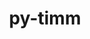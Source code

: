 ---
title: "py-timm"
layout: cache
categories: [package, develop]
meta: {"compilers": ["none"], "num_specs": 167, "num_specs_by_stack": {"ml-darwin-aarch64-mps": 33, "ml-linux-aarch64-cpu": 32, "ml-linux-aarch64-cuda": 34, "ml-linux-x86_64-cpu": 33, "ml-linux-x86_64-cuda": 35, "root": 167}, "oss": ["sequoia", "ubuntu24.04"], "platforms": ["darwin", "linux"], "stacks": ["ml-darwin-aarch64-mps", "ml-linux-aarch64-cpu", "ml-linux-aarch64-cuda", "ml-linux-x86_64-cpu", "ml-linux-x86_64-cuda", "root"], "targets": ["aarch64", "x86_64_v3"], "versions": ["1.0.15"]}
spec_details: [{"compiler": "none", "hash": "26e5svaxvrbgpt5q4zrqmct73vv25bzb", "os": "ubuntu24.04", "platform": "linux", "size": "-", "stacks": ["ml-linux-aarch64-cpu", "root"], "target": "aarch64", "variants": ["build_system=python_pip"], "versions": ["1.0.15"]}, {"compiler": "none", "hash": "26taq3uilzd6mvv4xcedgap6om5ia6oj", "os": "ubuntu24.04", "platform": "linux", "size": "-", "stacks": ["ml-linux-aarch64-cuda", "root"], "target": "aarch64", "variants": ["build_system=python_pip"], "versions": ["1.0.15"]}, {"compiler": "none", "hash": "27epkfa7rjhvq454i4z245qcpmecml3g", "os": "ubuntu24.04", "platform": "linux", "size": "-", "stacks": ["ml-linux-aarch64-cpu", "root"], "target": "aarch64", "variants": ["build_system=python_pip"], "versions": ["1.0.15"]}, {"compiler": "none", "hash": "2cvdfev6chxnadh77onzsgqnyfkvrsno", "os": "ubuntu24.04", "platform": "linux", "size": "-", "stacks": ["ml-linux-aarch64-cpu", "root"], "target": "aarch64", "variants": ["build_system=python_pip"], "versions": ["1.0.15"]}, {"compiler": "none", "hash": "2mwlzlxytt6maj4ouxgf4og7uvayxfqy", "os": "sequoia", "platform": "darwin", "size": "-", "stacks": ["ml-darwin-aarch64-mps", "root"], "target": "aarch64", "variants": ["build_system=python_pip"], "versions": ["1.0.15"]}, {"compiler": "none", "hash": "32mjak4kzyy2h4tjj524edjfxzzdmylw", "os": "sequoia", "platform": "darwin", "size": "-", "stacks": ["ml-darwin-aarch64-mps", "root"], "target": "aarch64", "variants": ["build_system=python_pip"], "versions": ["1.0.15"]}, {"compiler": "none", "hash": "33j6ejhmgqj3cnz5yherbun54pka2ldc", "os": "ubuntu24.04", "platform": "linux", "size": "-", "stacks": ["ml-linux-x86_64-cpu", "root"], "target": "x86_64_v3", "variants": ["build_system=python_pip"], "versions": ["1.0.15"]}, {"compiler": "none", "hash": "3fmpougnkhew3p6ohbsitx7urx3jvbxc", "os": "ubuntu24.04", "platform": "linux", "size": "-", "stacks": ["ml-linux-aarch64-cpu", "root"], "target": "aarch64", "variants": ["build_system=python_pip"], "versions": ["1.0.15"]}, {"compiler": "none", "hash": "3fwtk4e5desj6te757coakopidut6t6g", "os": "ubuntu24.04", "platform": "linux", "size": "-", "stacks": ["ml-linux-x86_64-cpu", "root"], "target": "x86_64_v3", "variants": ["build_system=python_pip"], "versions": ["1.0.15"]}, {"compiler": "none", "hash": "3pvv33dxcybaajdq2qdfj23lhjwctkpd", "os": "ubuntu24.04", "platform": "linux", "size": "-", "stacks": ["ml-linux-x86_64-cuda", "root"], "target": "x86_64_v3", "variants": ["build_system=python_pip"], "versions": ["1.0.15"]}, {"compiler": "none", "hash": "3yt3qw7tjifp4gmu2unlltxxhr277vq2", "os": "sequoia", "platform": "darwin", "size": "-", "stacks": ["ml-darwin-aarch64-mps", "root"], "target": "aarch64", "variants": ["build_system=python_pip"], "versions": ["1.0.15"]}, {"compiler": "none", "hash": "4as5nyltk7lgztiulvbcmjjululmhm42", "os": "ubuntu24.04", "platform": "linux", "size": "-", "stacks": ["ml-linux-x86_64-cpu", "root"], "target": "x86_64_v3", "variants": ["build_system=python_pip"], "versions": ["1.0.15"]}, {"compiler": "none", "hash": "4i7hoztrtch56vu4kswckzfqccr5kvup", "os": "ubuntu24.04", "platform": "linux", "size": "-", "stacks": ["ml-linux-aarch64-cuda", "root"], "target": "aarch64", "variants": ["build_system=python_pip"], "versions": ["1.0.15"]}, {"compiler": "none", "hash": "4ji2jj2or3lnrz6nrka43im6xaw32sh7", "os": "sequoia", "platform": "darwin", "size": "-", "stacks": ["ml-darwin-aarch64-mps", "root"], "target": "aarch64", "variants": ["build_system=python_pip"], "versions": ["1.0.15"]}, {"compiler": "none", "hash": "4n3efmrlrgfsftvoq2g2zsmw3ernqnxn", "os": "ubuntu24.04", "platform": "linux", "size": "-", "stacks": ["ml-linux-x86_64-cpu", "root"], "target": "x86_64_v3", "variants": ["build_system=python_pip"], "versions": ["1.0.15"]}, {"compiler": "none", "hash": "4pzwp2hemnciqywsugevalmu6wpsalqg", "os": "ubuntu24.04", "platform": "linux", "size": "-", "stacks": ["ml-linux-aarch64-cuda", "root"], "target": "aarch64", "variants": ["build_system=python_pip"], "versions": ["1.0.15"]}, {"compiler": "none", "hash": "52xbuzac2bixdlxorhjcimyw4yyjzzrl", "os": "ubuntu24.04", "platform": "linux", "size": "-", "stacks": ["ml-linux-aarch64-cuda", "root"], "target": "aarch64", "variants": ["build_system=python_pip"], "versions": ["1.0.15"]}, {"compiler": "none", "hash": "537li5yxn6gp6ycrmdjwn3y22ivfc6qw", "os": "ubuntu24.04", "platform": "linux", "size": "-", "stacks": ["ml-linux-x86_64-cuda", "root"], "target": "x86_64_v3", "variants": ["build_system=python_pip"], "versions": ["1.0.15"]}, {"compiler": "none", "hash": "57kf544c2vn3crb4gvx4cde6tsygrgn2", "os": "ubuntu24.04", "platform": "linux", "size": "-", "stacks": ["ml-linux-x86_64-cpu", "root"], "target": "x86_64_v3", "variants": ["build_system=python_pip"], "versions": ["1.0.15"]}, {"compiler": "none", "hash": "5kcef5xgrrljd7taqpnah6mv5b3vn4li", "os": "ubuntu24.04", "platform": "linux", "size": "-", "stacks": ["ml-linux-aarch64-cuda", "root"], "target": "aarch64", "variants": ["build_system=python_pip"], "versions": ["1.0.15"]}, {"compiler": "none", "hash": "5nlcu6xlrm7ftccyoolvexipjlx2pryr", "os": "ubuntu24.04", "platform": "linux", "size": "-", "stacks": ["ml-linux-x86_64-cpu", "root"], "target": "x86_64_v3", "variants": ["build_system=python_pip"], "versions": ["1.0.15"]}, {"compiler": "none", "hash": "6f46apldw4uxsfw4hddqj67st4onhpve", "os": "ubuntu24.04", "platform": "linux", "size": "-", "stacks": ["ml-linux-x86_64-cuda", "root"], "target": "x86_64_v3", "variants": ["build_system=python_pip"], "versions": ["1.0.15"]}, {"compiler": "none", "hash": "6i7aii2shznajl33rx3hll7wvpi6c5wq", "os": "ubuntu24.04", "platform": "linux", "size": "-", "stacks": ["ml-linux-x86_64-cuda", "root"], "target": "x86_64_v3", "variants": ["build_system=python_pip"], "versions": ["1.0.15"]}, {"compiler": "none", "hash": "6mrmynrmo2wb55mrddj33c3pcajfjed7", "os": "ubuntu24.04", "platform": "linux", "size": "-", "stacks": ["ml-linux-x86_64-cpu", "root"], "target": "x86_64_v3", "variants": ["build_system=python_pip"], "versions": ["1.0.15"]}, {"compiler": "none", "hash": "74cxdokylm7tmj2toqq3wedm5xrzojsk", "os": "ubuntu24.04", "platform": "linux", "size": "-", "stacks": ["ml-linux-aarch64-cpu", "root"], "target": "aarch64", "variants": ["build_system=python_pip"], "versions": ["1.0.15"]}, {"compiler": "none", "hash": "74l3mjtp65257jknsfvne345lm4spvsm", "os": "ubuntu24.04", "platform": "linux", "size": "-", "stacks": ["ml-linux-aarch64-cuda", "root"], "target": "aarch64", "variants": ["build_system=python_pip"], "versions": ["1.0.15"]}, {"compiler": "none", "hash": "74lxxuxe5umc2u25nkttl3cd6ym2sb2o", "os": "ubuntu24.04", "platform": "linux", "size": "-", "stacks": ["ml-linux-x86_64-cpu", "root"], "target": "x86_64_v3", "variants": ["build_system=python_pip"], "versions": ["1.0.15"]}, {"compiler": "none", "hash": "7al4m2dnynq7i4abduf23qliarptwef3", "os": "ubuntu24.04", "platform": "linux", "size": "-", "stacks": ["ml-linux-aarch64-cpu", "root"], "target": "aarch64", "variants": ["build_system=python_pip"], "versions": ["1.0.15"]}, {"compiler": "none", "hash": "7eix6ob3n4v6ezswjw4pmj5go4j7hwip", "os": "ubuntu24.04", "platform": "linux", "size": "-", "stacks": ["ml-linux-x86_64-cuda", "root"], "target": "x86_64_v3", "variants": ["build_system=python_pip"], "versions": ["1.0.15"]}, {"compiler": "none", "hash": "7fztobap2kj2ezhceziqw7sesdmuz5gb", "os": "sequoia", "platform": "darwin", "size": "-", "stacks": ["ml-darwin-aarch64-mps", "root"], "target": "aarch64", "variants": ["build_system=python_pip"], "versions": ["1.0.15"]}, {"compiler": "none", "hash": "7n7z52looer65hcialn6jitzy4wb4rod", "os": "ubuntu24.04", "platform": "linux", "size": "-", "stacks": ["ml-linux-aarch64-cpu", "root"], "target": "aarch64", "variants": ["build_system=python_pip"], "versions": ["1.0.15"]}, {"compiler": "none", "hash": "almy6prt4fr7usz7pwt73xa6tr2uqtd5", "os": "ubuntu24.04", "platform": "linux", "size": "-", "stacks": ["ml-linux-aarch64-cpu", "root"], "target": "aarch64", "variants": ["build_system=python_pip"], "versions": ["1.0.15"]}, {"compiler": "none", "hash": "asvk76t5wh3v7676emuyzo6sbadflvat", "os": "ubuntu24.04", "platform": "linux", "size": "-", "stacks": ["ml-linux-x86_64-cuda", "root"], "target": "x86_64_v3", "variants": ["build_system=python_pip"], "versions": ["1.0.15"]}, {"compiler": "none", "hash": "aswshbjnimcogtk5vm4htajhosykmeuw", "os": "sequoia", "platform": "darwin", "size": "-", "stacks": ["ml-darwin-aarch64-mps", "root"], "target": "aarch64", "variants": ["build_system=python_pip"], "versions": ["1.0.15"]}, {"compiler": "none", "hash": "at25rt4te3gsigumo5qn676k4t4nvqqv", "os": "ubuntu24.04", "platform": "linux", "size": "-", "stacks": ["ml-linux-aarch64-cuda", "root"], "target": "aarch64", "variants": ["build_system=python_pip"], "versions": ["1.0.15"]}, {"compiler": "none", "hash": "b3vsrtaxvmk34ylaia6xhfktfjulv6p7", "os": "ubuntu24.04", "platform": "linux", "size": "-", "stacks": ["ml-linux-x86_64-cpu", "root"], "target": "x86_64_v3", "variants": ["build_system=python_pip"], "versions": ["1.0.15"]}, {"compiler": "none", "hash": "b67co7hztz52f5rynk5uviww6isz2cqh", "os": "ubuntu24.04", "platform": "linux", "size": "-", "stacks": ["ml-linux-aarch64-cpu", "root"], "target": "aarch64", "variants": ["build_system=python_pip"], "versions": ["1.0.15"]}, {"compiler": "none", "hash": "b7tv2vand4klmjlrx747zseftufv5qdv", "os": "ubuntu24.04", "platform": "linux", "size": "-", "stacks": ["ml-linux-x86_64-cpu", "root"], "target": "x86_64_v3", "variants": ["build_system=python_pip"], "versions": ["1.0.15"]}, {"compiler": "none", "hash": "bdboyrsw2dkipamewqzohoepzem3cd3w", "os": "ubuntu24.04", "platform": "linux", "size": "-", "stacks": ["ml-linux-x86_64-cuda", "root"], "target": "x86_64_v3", "variants": ["build_system=python_pip"], "versions": ["1.0.15"]}, {"compiler": "none", "hash": "bfpdetifh3vos45vbjidsqypwo42h4bx", "os": "ubuntu24.04", "platform": "linux", "size": "-", "stacks": ["ml-linux-x86_64-cpu", "root"], "target": "x86_64_v3", "variants": ["build_system=python_pip"], "versions": ["1.0.15"]}, {"compiler": "none", "hash": "bkn34m6m32yoqpqs776ukq3beo67ugz2", "os": "ubuntu24.04", "platform": "linux", "size": "-", "stacks": ["ml-linux-aarch64-cuda", "root"], "target": "aarch64", "variants": ["build_system=python_pip"], "versions": ["1.0.15"]}, {"compiler": "none", "hash": "bqy6szzlevaagkmkcvtsirxzpokxxmzf", "os": "ubuntu24.04", "platform": "linux", "size": "-", "stacks": ["ml-linux-aarch64-cuda", "root"], "target": "aarch64", "variants": ["build_system=python_pip"], "versions": ["1.0.15"]}, {"compiler": "none", "hash": "bzh3z3hzlvbrgojbgvvymj6clxhp3suv", "os": "ubuntu24.04", "platform": "linux", "size": "-", "stacks": ["ml-linux-x86_64-cuda", "root"], "target": "x86_64_v3", "variants": ["build_system=python_pip"], "versions": ["1.0.15"]}, {"compiler": "none", "hash": "c6j4iozcvofiq7u4ejdni2tfclgxhxwg", "os": "ubuntu24.04", "platform": "linux", "size": "-", "stacks": ["ml-linux-aarch64-cpu", "root"], "target": "aarch64", "variants": ["build_system=python_pip"], "versions": ["1.0.15"]}, {"compiler": "none", "hash": "cqejfn3c6vcg4mwccvn4d6tihd43wcyh", "os": "ubuntu24.04", "platform": "linux", "size": "-", "stacks": ["ml-linux-aarch64-cpu", "root"], "target": "aarch64", "variants": ["build_system=python_pip"], "versions": ["1.0.15"]}, {"compiler": "none", "hash": "djltsfotqtnmf2zv6debjbala3jwh4ks", "os": "ubuntu24.04", "platform": "linux", "size": "-", "stacks": ["ml-linux-aarch64-cpu", "root"], "target": "aarch64", "variants": ["build_system=python_pip"], "versions": ["1.0.15"]}, {"compiler": "none", "hash": "e4vcdngwuagmsvcsnrifun4qvedivit5", "os": "sequoia", "platform": "darwin", "size": "-", "stacks": ["ml-darwin-aarch64-mps", "root"], "target": "aarch64", "variants": ["build_system=python_pip"], "versions": ["1.0.15"]}, {"compiler": "none", "hash": "e6nr5lgbtm7wrlijiu4kksel33sa4qo2", "os": "ubuntu24.04", "platform": "linux", "size": "-", "stacks": ["ml-linux-aarch64-cuda", "root"], "target": "aarch64", "variants": ["build_system=python_pip"], "versions": ["1.0.15"]}, {"compiler": "none", "hash": "ekci346jvxjmgzyyx47zkqyk4gh23tzq", "os": "ubuntu24.04", "platform": "linux", "size": "-", "stacks": ["ml-linux-x86_64-cuda", "root"], "target": "x86_64_v3", "variants": ["build_system=python_pip"], "versions": ["1.0.15"]}, {"compiler": "none", "hash": "en777pl2yjpwmmdfrfhdfwdmeyczdhg5", "os": "ubuntu24.04", "platform": "linux", "size": "-", "stacks": ["ml-linux-aarch64-cpu", "root"], "target": "aarch64", "variants": ["build_system=python_pip"], "versions": ["1.0.15"]}, {"compiler": "none", "hash": "exels2rpkwyp26r5z5wpyaitxcdqqftg", "os": "ubuntu24.04", "platform": "linux", "size": "-", "stacks": ["ml-linux-x86_64-cuda", "root"], "target": "x86_64_v3", "variants": ["build_system=python_pip"], "versions": ["1.0.15"]}, {"compiler": "none", "hash": "f3ik7vanugehdxnp4no6fov7uwf2qows", "os": "ubuntu24.04", "platform": "linux", "size": "-", "stacks": ["ml-linux-x86_64-cpu", "root"], "target": "x86_64_v3", "variants": ["build_system=python_pip"], "versions": ["1.0.15"]}, {"compiler": "none", "hash": "f7mw342nzsqtb7gmj5t6jowqcsffzo5h", "os": "ubuntu24.04", "platform": "linux", "size": "-", "stacks": ["ml-linux-aarch64-cuda", "root"], "target": "aarch64", "variants": ["build_system=python_pip"], "versions": ["1.0.15"]}, {"compiler": "none", "hash": "ffc6anu566y6buafolut6zgiymokc3ed", "os": "ubuntu24.04", "platform": "linux", "size": "-", "stacks": ["ml-linux-aarch64-cuda", "root"], "target": "aarch64", "variants": ["build_system=python_pip"], "versions": ["1.0.15"]}, {"compiler": "none", "hash": "fihqritagjr2qiqsrirc7hnyodkurq7r", "os": "ubuntu24.04", "platform": "linux", "size": "-", "stacks": ["ml-linux-aarch64-cuda", "root"], "target": "aarch64", "variants": ["build_system=python_pip"], "versions": ["1.0.15"]}, {"compiler": "none", "hash": "fyi3qorlnscmhrc3jominqsqs5ixpn5u", "os": "ubuntu24.04", "platform": "linux", "size": "-", "stacks": ["ml-linux-aarch64-cuda", "root"], "target": "aarch64", "variants": ["build_system=python_pip"], "versions": ["1.0.15"]}, {"compiler": "none", "hash": "fztlbtzvzakvd6hgas5vgxnc7gt7ncus", "os": "ubuntu24.04", "platform": "linux", "size": "-", "stacks": ["ml-linux-aarch64-cuda", "root"], "target": "aarch64", "variants": ["build_system=python_pip"], "versions": ["1.0.15"]}, {"compiler": "none", "hash": "g2qr6vrijhfllfhfqw4flq3jbhloxhiq", "os": "ubuntu24.04", "platform": "linux", "size": "-", "stacks": ["ml-linux-aarch64-cpu", "root"], "target": "aarch64", "variants": ["build_system=python_pip"], "versions": ["1.0.15"]}, {"compiler": "none", "hash": "g37yak7nordo4vpdv3mce2hzlywvbq3g", "os": "sequoia", "platform": "darwin", "size": "-", "stacks": ["ml-darwin-aarch64-mps", "root"], "target": "aarch64", "variants": ["build_system=python_pip"], "versions": ["1.0.15"]}, {"compiler": "none", "hash": "g7j2shqscwmf3x7zrv3bnklebvevakgd", "os": "sequoia", "platform": "darwin", "size": "-", "stacks": ["ml-darwin-aarch64-mps", "root"], "target": "aarch64", "variants": ["build_system=python_pip"], "versions": ["1.0.15"]}, {"compiler": "none", "hash": "ge3fntzm3uurkh7clfzsrco6pdngcnl2", "os": "ubuntu24.04", "platform": "linux", "size": "-", "stacks": ["ml-linux-aarch64-cpu", "root"], "target": "aarch64", "variants": ["build_system=python_pip"], "versions": ["1.0.15"]}, {"compiler": "none", "hash": "gi6p3ezzq7dwuhkebl5yzzpaq5er6ygh", "os": "ubuntu24.04", "platform": "linux", "size": "-", "stacks": ["ml-linux-x86_64-cuda", "root"], "target": "x86_64_v3", "variants": ["build_system=python_pip"], "versions": ["1.0.15"]}, {"compiler": "none", "hash": "gikyouxvjxniqc27hmc6zut5mxquute2", "os": "ubuntu24.04", "platform": "linux", "size": "-", "stacks": ["ml-linux-aarch64-cpu", "root"], "target": "aarch64", "variants": ["build_system=python_pip"], "versions": ["1.0.15"]}, {"compiler": "none", "hash": "gorlun2lzk7mmh3eemuz4thchhuumltd", "os": "ubuntu24.04", "platform": "linux", "size": "-", "stacks": ["ml-linux-aarch64-cuda", "root"], "target": "aarch64", "variants": ["build_system=python_pip"], "versions": ["1.0.15"]}, {"compiler": "none", "hash": "gto57uvr7mu36mck3w7usdj5mduxyb5e", "os": "sequoia", "platform": "darwin", "size": "-", "stacks": ["ml-darwin-aarch64-mps", "root"], "target": "aarch64", "variants": ["build_system=python_pip"], "versions": ["1.0.15"]}, {"compiler": "none", "hash": "hbxwso5l54eifg6bfazadtsfrzgxs2iw", "os": "ubuntu24.04", "platform": "linux", "size": "-", "stacks": ["ml-linux-aarch64-cuda", "root"], "target": "aarch64", "variants": ["build_system=python_pip"], "versions": ["1.0.15"]}, {"compiler": "none", "hash": "hmpeinyqidrl4deuvn6psckulymc4rz2", "os": "ubuntu24.04", "platform": "linux", "size": "-", "stacks": ["ml-linux-aarch64-cpu", "root"], "target": "aarch64", "variants": ["build_system=python_pip"], "versions": ["1.0.15"]}, {"compiler": "none", "hash": "hmzn2c35x7onffsv4sr4gqtbv5363e2w", "os": "ubuntu24.04", "platform": "linux", "size": "-", "stacks": ["ml-linux-x86_64-cuda", "root"], "target": "x86_64_v3", "variants": ["build_system=python_pip"], "versions": ["1.0.15"]}, {"compiler": "none", "hash": "idzevtzrtrg6y7drg4c6m5zjuyr6odyj", "os": "ubuntu24.04", "platform": "linux", "size": "-", "stacks": ["ml-linux-aarch64-cuda", "root"], "target": "aarch64", "variants": ["build_system=python_pip"], "versions": ["1.0.15"]}, {"compiler": "none", "hash": "if3qh2rwzh6dzvogkg33djmuk42w2frg", "os": "ubuntu24.04", "platform": "linux", "size": "-", "stacks": ["ml-linux-x86_64-cuda", "root"], "target": "x86_64_v3", "variants": ["build_system=python_pip"], "versions": ["1.0.15"]}, {"compiler": "none", "hash": "iqduffqremxzzpsx6cl3hb4gp353s4x2", "os": "ubuntu24.04", "platform": "linux", "size": "-", "stacks": ["ml-linux-aarch64-cuda", "root"], "target": "aarch64", "variants": ["build_system=python_pip"], "versions": ["1.0.15"]}, {"compiler": "none", "hash": "iuwesp3knumzogjgm27ls77rp7zircjn", "os": "ubuntu24.04", "platform": "linux", "size": "-", "stacks": ["ml-linux-aarch64-cuda", "root"], "target": "aarch64", "variants": ["build_system=python_pip"], "versions": ["1.0.15"]}, {"compiler": "none", "hash": "iwz7sp4bzhzloyqhljwil3dlwnfcxmni", "os": "ubuntu24.04", "platform": "linux", "size": "-", "stacks": ["ml-linux-aarch64-cuda", "root"], "target": "aarch64", "variants": ["build_system=python_pip"], "versions": ["1.0.15"]}, {"compiler": "none", "hash": "jdbinxg6rrtiij67sag4yccrjp4mjsok", "os": "sequoia", "platform": "darwin", "size": "-", "stacks": ["ml-darwin-aarch64-mps", "root"], "target": "aarch64", "variants": ["build_system=python_pip"], "versions": ["1.0.15"]}, {"compiler": "none", "hash": "jfkb5yarust5jojptb2qylatmrumqm3h", "os": "ubuntu24.04", "platform": "linux", "size": "-", "stacks": ["ml-linux-x86_64-cuda", "root"], "target": "x86_64_v3", "variants": ["build_system=python_pip"], "versions": ["1.0.15"]}, {"compiler": "none", "hash": "jy77rz2f5dzvkg55jlbn7vh7rjc6r4t2", "os": "sequoia", "platform": "darwin", "size": "-", "stacks": ["ml-darwin-aarch64-mps", "root"], "target": "aarch64", "variants": ["build_system=python_pip"], "versions": ["1.0.15"]}, {"compiler": "none", "hash": "k2pisjd5xp4j5xqadiikfi5ejflijcgf", "os": "sequoia", "platform": "darwin", "size": "-", "stacks": ["ml-darwin-aarch64-mps", "root"], "target": "aarch64", "variants": ["build_system=python_pip"], "versions": ["1.0.15"]}, {"compiler": "none", "hash": "kb4as5cwr6x4utrvsswrc62uhx7pzsnk", "os": "ubuntu24.04", "platform": "linux", "size": "-", "stacks": ["ml-linux-aarch64-cpu", "root"], "target": "aarch64", "variants": ["build_system=python_pip"], "versions": ["1.0.15"]}, {"compiler": "none", "hash": "ki6nqivsdzbx2ofc5oohjudq7buacuiv", "os": "ubuntu24.04", "platform": "linux", "size": "-", "stacks": ["ml-linux-x86_64-cuda", "root"], "target": "x86_64_v3", "variants": ["build_system=python_pip"], "versions": ["1.0.15"]}, {"compiler": "none", "hash": "kmmteanqx4sgkks3tcqx5okmblc5dwcu", "os": "ubuntu24.04", "platform": "linux", "size": "-", "stacks": ["ml-linux-aarch64-cpu", "root"], "target": "aarch64", "variants": ["build_system=python_pip"], "versions": ["1.0.15"]}, {"compiler": "none", "hash": "koduwsritjwqq4w2fpuplnnq5d6vqht3", "os": "sequoia", "platform": "darwin", "size": "-", "stacks": ["ml-darwin-aarch64-mps", "root"], "target": "aarch64", "variants": ["build_system=python_pip"], "versions": ["1.0.15"]}, {"compiler": "none", "hash": "kpetyfq4n6qgesft7ue5ajgweijtz2z4", "os": "ubuntu24.04", "platform": "linux", "size": "-", "stacks": ["ml-linux-x86_64-cuda", "root"], "target": "x86_64_v3", "variants": ["build_system=python_pip"], "versions": ["1.0.15"]}, {"compiler": "none", "hash": "krx4crwkopah3xkmtoafhbjltsy4332t", "os": "ubuntu24.04", "platform": "linux", "size": "-", "stacks": ["ml-linux-aarch64-cpu", "root"], "target": "aarch64", "variants": ["build_system=python_pip"], "versions": ["1.0.15"]}, {"compiler": "none", "hash": "ksz32zl4wqzcqklbjqukc2mpmexdsgyp", "os": "ubuntu24.04", "platform": "linux", "size": "-", "stacks": ["ml-linux-aarch64-cuda", "root"], "target": "aarch64", "variants": ["build_system=python_pip"], "versions": ["1.0.15"]}, {"compiler": "none", "hash": "ktplaphmdrmlw2ifrnkghhpncotpzeru", "os": "sequoia", "platform": "darwin", "size": "-", "stacks": ["ml-darwin-aarch64-mps", "root"], "target": "aarch64", "variants": ["build_system=python_pip"], "versions": ["1.0.15"]}, {"compiler": "none", "hash": "l7c2o3tfcqbz66zjv4neai3au3o3u7ry", "os": "sequoia", "platform": "darwin", "size": "-", "stacks": ["ml-darwin-aarch64-mps", "root"], "target": "aarch64", "variants": ["build_system=python_pip"], "versions": ["1.0.15"]}, {"compiler": "none", "hash": "lg3l3llvyn7b27ms4jwhisiwfdmycmlc", "os": "ubuntu24.04", "platform": "linux", "size": "-", "stacks": ["ml-linux-aarch64-cpu", "root"], "target": "aarch64", "variants": ["build_system=python_pip"], "versions": ["1.0.15"]}, {"compiler": "none", "hash": "ligh6bh27t3wea3v5hmov3zevseydgft", "os": "ubuntu24.04", "platform": "linux", "size": "-", "stacks": ["ml-linux-x86_64-cuda", "root"], "target": "x86_64_v3", "variants": ["build_system=python_pip"], "versions": ["1.0.15"]}, {"compiler": "none", "hash": "limz44vmft5ehq24wnwqqruhrrd72acq", "os": "sequoia", "platform": "darwin", "size": "-", "stacks": ["ml-darwin-aarch64-mps", "root"], "target": "aarch64", "variants": ["build_system=python_pip"], "versions": ["1.0.15"]}, {"compiler": "none", "hash": "lk3ayv2zprdgp4lb4bwffar23izpq2jh", "os": "ubuntu24.04", "platform": "linux", "size": "-", "stacks": ["ml-linux-aarch64-cuda", "root"], "target": "aarch64", "variants": ["build_system=python_pip"], "versions": ["1.0.15"]}, {"compiler": "none", "hash": "lw7mj4xi3hvgc2tgdzfrlxdv4qdscyko", "os": "sequoia", "platform": "darwin", "size": "-", "stacks": ["ml-darwin-aarch64-mps", "root"], "target": "aarch64", "variants": ["build_system=python_pip"], "versions": ["1.0.15"]}, {"compiler": "none", "hash": "m75f6glfq3ht63bm6u2qnfk4vdtsq7ml", "os": "ubuntu24.04", "platform": "linux", "size": "-", "stacks": ["ml-linux-x86_64-cpu", "root"], "target": "x86_64_v3", "variants": ["build_system=python_pip"], "versions": ["1.0.15"]}, {"compiler": "none", "hash": "mbwgvrpasrzsqegzcay2usr5ww6evmvd", "os": "ubuntu24.04", "platform": "linux", "size": "-", "stacks": ["ml-linux-aarch64-cpu", "root"], "target": "aarch64", "variants": ["build_system=python_pip"], "versions": ["1.0.15"]}, {"compiler": "none", "hash": "mf6oeieg6y6je77ugeiaajfkdtmubee2", "os": "ubuntu24.04", "platform": "linux", "size": "-", "stacks": ["ml-linux-aarch64-cpu", "root"], "target": "aarch64", "variants": ["build_system=python_pip"], "versions": ["1.0.15"]}, {"compiler": "none", "hash": "mju3iur7u5ikye62kxfhgkz46mnip2wi", "os": "ubuntu24.04", "platform": "linux", "size": "-", "stacks": ["ml-linux-aarch64-cuda", "root"], "target": "aarch64", "variants": ["build_system=python_pip"], "versions": ["1.0.15"]}, {"compiler": "none", "hash": "mnz77b3w54tfvat6j6h57muyuxum5kon", "os": "sequoia", "platform": "darwin", "size": "-", "stacks": ["ml-darwin-aarch64-mps", "root"], "target": "aarch64", "variants": ["build_system=python_pip"], "versions": ["1.0.15"]}, {"compiler": "none", "hash": "n4bc6vqkpumyirtifelxligcrltwcvwr", "os": "ubuntu24.04", "platform": "linux", "size": "-", "stacks": ["ml-linux-x86_64-cpu", "root"], "target": "x86_64_v3", "variants": ["build_system=python_pip"], "versions": ["1.0.15"]}, {"compiler": "none", "hash": "nmg2ep4kzbwft3cw4yvp6q2zyg62neq7", "os": "sequoia", "platform": "darwin", "size": "-", "stacks": ["ml-darwin-aarch64-mps", "root"], "target": "aarch64", "variants": ["build_system=python_pip"], "versions": ["1.0.15"]}, {"compiler": "none", "hash": "nw77kjwqfczyvbbooctdqxzbpbbqydyg", "os": "ubuntu24.04", "platform": "linux", "size": "-", "stacks": ["ml-linux-x86_64-cpu", "root"], "target": "x86_64_v3", "variants": ["build_system=python_pip"], "versions": ["1.0.15"]}, {"compiler": "none", "hash": "ofrishthmtyolv5pawlqfvszxjhqt255", "os": "ubuntu24.04", "platform": "linux", "size": "-", "stacks": ["ml-linux-aarch64-cpu", "root"], "target": "aarch64", "variants": ["build_system=python_pip"], "versions": ["1.0.15"]}, {"compiler": "none", "hash": "oilxingxme5j6fsgej5ztuhi4d4oksjt", "os": "ubuntu24.04", "platform": "linux", "size": "-", "stacks": ["ml-linux-aarch64-cuda", "root"], "target": "aarch64", "variants": ["build_system=python_pip"], "versions": ["1.0.15"]}, {"compiler": "none", "hash": "onhbd3uism67m2n77rwg3neuyvp6cxic", "os": "ubuntu24.04", "platform": "linux", "size": "-", "stacks": ["ml-linux-x86_64-cuda", "root"], "target": "x86_64_v3", "variants": ["build_system=python_pip"], "versions": ["1.0.15"]}, {"compiler": "none", "hash": "osr4ldms7jalhuy6facux46ynz7lgbjp", "os": "ubuntu24.04", "platform": "linux", "size": "-", "stacks": ["ml-linux-x86_64-cuda", "root"], "target": "x86_64_v3", "variants": ["build_system=python_pip"], "versions": ["1.0.15"]}, {"compiler": "none", "hash": "ovf5q6xaukso6lw22r24nh33i2lmerpu", "os": "ubuntu24.04", "platform": "linux", "size": "-", "stacks": ["ml-linux-aarch64-cuda", "root"], "target": "aarch64", "variants": ["build_system=python_pip"], "versions": ["1.0.15"]}, {"compiler": "none", "hash": "p67gvijhyywhmrhat4n4pyh5ykh2xnon", "os": "ubuntu24.04", "platform": "linux", "size": "-", "stacks": ["ml-linux-x86_64-cpu", "root"], "target": "x86_64_v3", "variants": ["build_system=python_pip"], "versions": ["1.0.15"]}, {"compiler": "none", "hash": "pby32n4ho27gnnc5atz6bkddeux6stpo", "os": "ubuntu24.04", "platform": "linux", "size": "-", "stacks": ["ml-linux-aarch64-cuda", "root"], "target": "aarch64", "variants": ["build_system=python_pip"], "versions": ["1.0.15"]}, {"compiler": "none", "hash": "pfq6vuz5pgvfixyfboh6txbr5i6ydszi", "os": "sequoia", "platform": "darwin", "size": "-", "stacks": ["ml-darwin-aarch64-mps", "root"], "target": "aarch64", "variants": ["build_system=python_pip"], "versions": ["1.0.15"]}, {"compiler": "none", "hash": "pkmchw42cbkagjjhicw7capnqi6ut6dm", "os": "ubuntu24.04", "platform": "linux", "size": "-", "stacks": ["ml-linux-x86_64-cuda", "root"], "target": "x86_64_v3", "variants": ["build_system=python_pip"], "versions": ["1.0.15"]}, {"compiler": "none", "hash": "pnvwazlrc7y3khxyyafajrmekxbe3kup", "os": "ubuntu24.04", "platform": "linux", "size": "-", "stacks": ["ml-linux-aarch64-cuda", "root"], "target": "aarch64", "variants": ["build_system=python_pip"], "versions": ["1.0.15"]}, {"compiler": "none", "hash": "pwpmnczf4tdcn46e54ndgrv7jtnndlny", "os": "ubuntu24.04", "platform": "linux", "size": "-", "stacks": ["ml-linux-x86_64-cuda", "root"], "target": "x86_64_v3", "variants": ["build_system=python_pip"], "versions": ["1.0.15"]}, {"compiler": "none", "hash": "qb5yy62ecixjvvgc3z4omtwuyfdvq7ig", "os": "ubuntu24.04", "platform": "linux", "size": "-", "stacks": ["ml-linux-x86_64-cpu", "root"], "target": "x86_64_v3", "variants": ["build_system=python_pip"], "versions": ["1.0.15"]}, {"compiler": "none", "hash": "qbc7mboi237aksktwjnwtrja56wlnmzp", "os": "ubuntu24.04", "platform": "linux", "size": "-", "stacks": ["ml-linux-x86_64-cpu", "root"], "target": "x86_64_v3", "variants": ["build_system=python_pip"], "versions": ["1.0.15"]}, {"compiler": "none", "hash": "qdshygdpancsl5eqdgphu6xu25tjbhcs", "os": "ubuntu24.04", "platform": "linux", "size": "-", "stacks": ["ml-linux-x86_64-cpu", "root"], "target": "x86_64_v3", "variants": ["build_system=python_pip"], "versions": ["1.0.15"]}, {"compiler": "none", "hash": "qiulkfu4h6kcmxbizc4nj7ehhvze4nbb", "os": "ubuntu24.04", "platform": "linux", "size": "-", "stacks": ["ml-linux-x86_64-cpu", "root"], "target": "x86_64_v3", "variants": ["build_system=python_pip"], "versions": ["1.0.15"]}, {"compiler": "none", "hash": "qixq2hhqdsd6o6jdefjxo35s3es3iyle", "os": "ubuntu24.04", "platform": "linux", "size": "-", "stacks": ["ml-linux-x86_64-cpu", "root"], "target": "x86_64_v3", "variants": ["build_system=python_pip"], "versions": ["1.0.15"]}, {"compiler": "none", "hash": "qkqiogp4sndgpzt633drgz6wv2ouyeor", "os": "ubuntu24.04", "platform": "linux", "size": "-", "stacks": ["ml-linux-aarch64-cpu", "root"], "target": "aarch64", "variants": ["build_system=python_pip"], "versions": ["1.0.15"]}, {"compiler": "none", "hash": "qo3m32k4wfqjyxgmys2higt2jie2zyuw", "os": "sequoia", "platform": "darwin", "size": "-", "stacks": ["ml-darwin-aarch64-mps", "root"], "target": "aarch64", "variants": ["build_system=python_pip"], "versions": ["1.0.15"]}, {"compiler": "none", "hash": "qrlq3rr4gerenv4wqc3p6pef4p4odnsm", "os": "ubuntu24.04", "platform": "linux", "size": "-", "stacks": ["ml-linux-aarch64-cuda", "root"], "target": "aarch64", "variants": ["build_system=python_pip"], "versions": ["1.0.15"]}, {"compiler": "none", "hash": "qslgph5zq7ynk4qmfuiiq54mxrykrjos", "os": "sequoia", "platform": "darwin", "size": "-", "stacks": ["ml-darwin-aarch64-mps", "root"], "target": "aarch64", "variants": ["build_system=python_pip"], "versions": ["1.0.15"]}, {"compiler": "none", "hash": "qtrvxg6ekkcg3cuxnji4gcuabwetvaka", "os": "sequoia", "platform": "darwin", "size": "-", "stacks": ["ml-darwin-aarch64-mps", "root"], "target": "aarch64", "variants": ["build_system=python_pip"], "versions": ["1.0.15"]}, {"compiler": "none", "hash": "qtuzql5ju4nnkl4n6xphhw6oa6nrqdox", "os": "ubuntu24.04", "platform": "linux", "size": "-", "stacks": ["ml-linux-x86_64-cuda", "root"], "target": "x86_64_v3", "variants": ["build_system=python_pip"], "versions": ["1.0.15"]}, {"compiler": "none", "hash": "r5tlmn4ajtt55jwwehqwek5volvqwuqv", "os": "sequoia", "platform": "darwin", "size": "-", "stacks": ["ml-darwin-aarch64-mps", "root"], "target": "aarch64", "variants": ["build_system=python_pip"], "versions": ["1.0.15"]}, {"compiler": "none", "hash": "r7s2e6i5hhgapv7nrng6dw4n2663hyk5", "os": "ubuntu24.04", "platform": "linux", "size": "-", "stacks": ["ml-linux-aarch64-cuda", "root"], "target": "aarch64", "variants": ["build_system=python_pip"], "versions": ["1.0.15"]}, {"compiler": "none", "hash": "rlfwosmauptskyo3i7vgscf7zlp36yz5", "os": "sequoia", "platform": "darwin", "size": "-", "stacks": ["ml-darwin-aarch64-mps", "root"], "target": "aarch64", "variants": ["build_system=python_pip"], "versions": ["1.0.15"]}, {"compiler": "none", "hash": "rxwzh2uel4m4r725hgats5lz7yzkkoav", "os": "ubuntu24.04", "platform": "linux", "size": "-", "stacks": ["ml-linux-x86_64-cpu", "root"], "target": "x86_64_v3", "variants": ["build_system=python_pip"], "versions": ["1.0.15"]}, {"compiler": "none", "hash": "rzhgvmjv3w5ncir7mqpcjm4jd6vxocbf", "os": "ubuntu24.04", "platform": "linux", "size": "-", "stacks": ["ml-linux-aarch64-cpu", "root"], "target": "aarch64", "variants": ["build_system=python_pip"], "versions": ["1.0.15"]}, {"compiler": "none", "hash": "sj34bab6o6m2hd7vqgoqr2yhycivenko", "os": "ubuntu24.04", "platform": "linux", "size": "-", "stacks": ["ml-linux-x86_64-cuda", "root"], "target": "x86_64_v3", "variants": ["build_system=python_pip"], "versions": ["1.0.15"]}, {"compiler": "none", "hash": "smq5nqh3bfmi3bbkmyf57bxqxmwkyzzw", "os": "ubuntu24.04", "platform": "linux", "size": "-", "stacks": ["ml-linux-x86_64-cuda", "root"], "target": "x86_64_v3", "variants": ["build_system=python_pip"], "versions": ["1.0.15"]}, {"compiler": "none", "hash": "sqqc4cpgklm7ygyii3tem24jmkh5lwdo", "os": "ubuntu24.04", "platform": "linux", "size": "-", "stacks": ["ml-linux-x86_64-cuda", "root"], "target": "x86_64_v3", "variants": ["build_system=python_pip"], "versions": ["1.0.15"]}, {"compiler": "none", "hash": "srsqjy72qc6icl47plfmxxwx72p2imhg", "os": "sequoia", "platform": "darwin", "size": "-", "stacks": ["ml-darwin-aarch64-mps", "root"], "target": "aarch64", "variants": ["build_system=python_pip"], "versions": ["1.0.15"]}, {"compiler": "none", "hash": "swzbqvxksgu42df4swc6py3nuvaai7qg", "os": "ubuntu24.04", "platform": "linux", "size": "-", "stacks": ["ml-linux-x86_64-cpu", "root"], "target": "x86_64_v3", "variants": ["build_system=python_pip"], "versions": ["1.0.15"]}, {"compiler": "none", "hash": "t3wmf35dakvnteapq45z5xtzxnxa4d2r", "os": "ubuntu24.04", "platform": "linux", "size": "-", "stacks": ["ml-linux-x86_64-cpu", "root"], "target": "x86_64_v3", "variants": ["build_system=python_pip"], "versions": ["1.0.15"]}, {"compiler": "none", "hash": "t46k3e6o6b3l26sxkikjk2hi65zfguup", "os": "ubuntu24.04", "platform": "linux", "size": "-", "stacks": ["ml-linux-x86_64-cuda", "root"], "target": "x86_64_v3", "variants": ["build_system=python_pip"], "versions": ["1.0.15"]}, {"compiler": "none", "hash": "t5jjqhpd5jkkjqdawg7uepta2r2ck2lp", "os": "ubuntu24.04", "platform": "linux", "size": "-", "stacks": ["ml-linux-x86_64-cuda", "root"], "target": "x86_64_v3", "variants": ["build_system=python_pip"], "versions": ["1.0.15"]}, {"compiler": "none", "hash": "t5ujhg7segxrek3t5xr5vbgm7vyxfir7", "os": "ubuntu24.04", "platform": "linux", "size": "-", "stacks": ["ml-linux-x86_64-cuda", "root"], "target": "x86_64_v3", "variants": ["build_system=python_pip"], "versions": ["1.0.15"]}, {"compiler": "none", "hash": "tbk7inqpsea66ywwa33bkrrns2hxfmc7", "os": "sequoia", "platform": "darwin", "size": "-", "stacks": ["ml-darwin-aarch64-mps", "root"], "target": "aarch64", "variants": ["build_system=python_pip"], "versions": ["1.0.15"]}, {"compiler": "none", "hash": "tjc2oxl73p3e6zegxm3h2p7pjypdefy6", "os": "ubuntu24.04", "platform": "linux", "size": "-", "stacks": ["ml-linux-aarch64-cuda", "root"], "target": "aarch64", "variants": ["build_system=python_pip"], "versions": ["1.0.15"]}, {"compiler": "none", "hash": "tr6nixizm355bwfn4lx7yinew7bfat6k", "os": "ubuntu24.04", "platform": "linux", "size": "-", "stacks": ["ml-linux-x86_64-cpu", "root"], "target": "x86_64_v3", "variants": ["build_system=python_pip"], "versions": ["1.0.15"]}, {"compiler": "none", "hash": "trvmwgjmtjgx2rk2eo45vql552mk46ns", "os": "ubuntu24.04", "platform": "linux", "size": "-", "stacks": ["ml-linux-x86_64-cpu", "root"], "target": "x86_64_v3", "variants": ["build_system=python_pip"], "versions": ["1.0.15"]}, {"compiler": "none", "hash": "u74hn7lbm76oglcwcon6i5gc3dmpoybk", "os": "ubuntu24.04", "platform": "linux", "size": "-", "stacks": ["ml-linux-aarch64-cpu", "root"], "target": "aarch64", "variants": ["build_system=python_pip"], "versions": ["1.0.15"]}, {"compiler": "none", "hash": "umplgnjccimlggmas2pq4iiwtavkjsbz", "os": "ubuntu24.04", "platform": "linux", "size": "-", "stacks": ["ml-linux-aarch64-cuda", "root"], "target": "aarch64", "variants": ["build_system=python_pip"], "versions": ["1.0.15"]}, {"compiler": "none", "hash": "unlnwplesl352t5qmgx6igfct5bcnffz", "os": "ubuntu24.04", "platform": "linux", "size": "-", "stacks": ["ml-linux-aarch64-cuda", "root"], "target": "aarch64", "variants": ["build_system=python_pip"], "versions": ["1.0.15"]}, {"compiler": "none", "hash": "v2nu4skavgnyrnhhxmgztjhanjhsw5gm", "os": "ubuntu24.04", "platform": "linux", "size": "-", "stacks": ["ml-linux-x86_64-cpu", "root"], "target": "x86_64_v3", "variants": ["build_system=python_pip"], "versions": ["1.0.15"]}, {"compiler": "none", "hash": "v5yn7ej3nw35hs6wvrfc4xxzxm5ge6x7", "os": "sequoia", "platform": "darwin", "size": "-", "stacks": ["ml-darwin-aarch64-mps", "root"], "target": "aarch64", "variants": ["build_system=python_pip"], "versions": ["1.0.15"]}, {"compiler": "none", "hash": "v75idyeu6opiq35zg7nl7235wq2e6fu7", "os": "sequoia", "platform": "darwin", "size": "-", "stacks": ["ml-darwin-aarch64-mps", "root"], "target": "aarch64", "variants": ["build_system=python_pip"], "versions": ["1.0.15"]}, {"compiler": "none", "hash": "vm32txjfhdweafnwdifckboyq74qca6z", "os": "ubuntu24.04", "platform": "linux", "size": "-", "stacks": ["ml-linux-aarch64-cpu", "root"], "target": "aarch64", "variants": ["build_system=python_pip"], "versions": ["1.0.15"]}, {"compiler": "none", "hash": "wdtgzexb2jyacmn5oelqwi5f2miwlbmk", "os": "sequoia", "platform": "darwin", "size": "-", "stacks": ["ml-darwin-aarch64-mps", "root"], "target": "aarch64", "variants": ["build_system=python_pip"], "versions": ["1.0.15"]}, {"compiler": "none", "hash": "whjq7y6v6evhcwgj7eub474nqberreom", "os": "ubuntu24.04", "platform": "linux", "size": "-", "stacks": ["ml-linux-aarch64-cpu", "root"], "target": "aarch64", "variants": ["build_system=python_pip"], "versions": ["1.0.15"]}, {"compiler": "none", "hash": "wjubtpzjpg5nwhlucfweb6wugeaxb4bk", "os": "ubuntu24.04", "platform": "linux", "size": "-", "stacks": ["ml-linux-aarch64-cpu", "root"], "target": "aarch64", "variants": ["build_system=python_pip"], "versions": ["1.0.15"]}, {"compiler": "none", "hash": "wkgctualpw2l5onex6tioiaq2ykemsxt", "os": "sequoia", "platform": "darwin", "size": "-", "stacks": ["ml-darwin-aarch64-mps", "root"], "target": "aarch64", "variants": ["build_system=python_pip"], "versions": ["1.0.15"]}, {"compiler": "none", "hash": "x63cc3b6v4atbknubps2re2fdtjoeis4", "os": "ubuntu24.04", "platform": "linux", "size": "-", "stacks": ["ml-linux-x86_64-cpu", "root"], "target": "x86_64_v3", "variants": ["build_system=python_pip"], "versions": ["1.0.15"]}, {"compiler": "none", "hash": "x6c34kd3isxgz4ka4nmq4jhj5tylgutf", "os": "ubuntu24.04", "platform": "linux", "size": "-", "stacks": ["ml-linux-aarch64-cpu", "root"], "target": "aarch64", "variants": ["build_system=python_pip"], "versions": ["1.0.15"]}, {"compiler": "none", "hash": "xloaizogod2xfwrz2dpxd4hkodkk5cla", "os": "ubuntu24.04", "platform": "linux", "size": "-", "stacks": ["ml-linux-x86_64-cuda", "root"], "target": "x86_64_v3", "variants": ["build_system=python_pip"], "versions": ["1.0.15"]}, {"compiler": "none", "hash": "xqsoesvg6nxjo6s6swpzzjr7k74vy6ji", "os": "ubuntu24.04", "platform": "linux", "size": "-", "stacks": ["ml-linux-aarch64-cpu", "root"], "target": "aarch64", "variants": ["build_system=python_pip"], "versions": ["1.0.15"]}, {"compiler": "none", "hash": "xr245nvckgyz3zeekkfioq6rjs3tf2me", "os": "ubuntu24.04", "platform": "linux", "size": "-", "stacks": ["ml-linux-x86_64-cpu", "root"], "target": "x86_64_v3", "variants": ["build_system=python_pip"], "versions": ["1.0.15"]}, {"compiler": "none", "hash": "xt7fx3t3juir23yjcxc3dd23qkaxrqcj", "os": "ubuntu24.04", "platform": "linux", "size": "-", "stacks": ["ml-linux-x86_64-cuda", "root"], "target": "x86_64_v3", "variants": ["build_system=python_pip"], "versions": ["1.0.15"]}, {"compiler": "none", "hash": "xvafgjc23bkqaqzqag6fxuil4xwrxpm7", "os": "ubuntu24.04", "platform": "linux", "size": "-", "stacks": ["ml-linux-x86_64-cuda", "root"], "target": "x86_64_v3", "variants": ["build_system=python_pip"], "versions": ["1.0.15"]}, {"compiler": "none", "hash": "y3klw2t3k3lvspn3olnf7dnvm2hhwib7", "os": "ubuntu24.04", "platform": "linux", "size": "-", "stacks": ["ml-linux-aarch64-cuda", "root"], "target": "aarch64", "variants": ["build_system=python_pip"], "versions": ["1.0.15"]}, {"compiler": "none", "hash": "y6rkzqmgmffz7usugicw7mxencylvsxv", "os": "ubuntu24.04", "platform": "linux", "size": "-", "stacks": ["ml-linux-x86_64-cuda", "root"], "target": "x86_64_v3", "variants": ["build_system=python_pip"], "versions": ["1.0.15"]}, {"compiler": "none", "hash": "yb4rhs2xmx6iqeckvajkucuzg45kiu3x", "os": "ubuntu24.04", "platform": "linux", "size": "-", "stacks": ["ml-linux-x86_64-cpu", "root"], "target": "x86_64_v3", "variants": ["build_system=python_pip"], "versions": ["1.0.15"]}, {"compiler": "none", "hash": "ytmzfon6psg4lty7ywyiezxz4bhnvzg3", "os": "sequoia", "platform": "darwin", "size": "-", "stacks": ["ml-darwin-aarch64-mps", "root"], "target": "aarch64", "variants": ["build_system=python_pip"], "versions": ["1.0.15"]}, {"compiler": "none", "hash": "zav67sdq5vm7ad4ewjquuggucugozvg6", "os": "ubuntu24.04", "platform": "linux", "size": "-", "stacks": ["ml-linux-x86_64-cpu", "root"], "target": "x86_64_v3", "variants": ["build_system=python_pip"], "versions": ["1.0.15"]}, {"compiler": "none", "hash": "zb4jiteimydz5zpg5ulobvkpvca7iyvi", "os": "ubuntu24.04", "platform": "linux", "size": "-", "stacks": ["ml-linux-x86_64-cpu", "root"], "target": "x86_64_v3", "variants": ["build_system=python_pip"], "versions": ["1.0.15"]}, {"compiler": "none", "hash": "zc6v6wxvga2mqzxvjopg5g4inv5pkquq", "os": "ubuntu24.04", "platform": "linux", "size": "-", "stacks": ["ml-linux-x86_64-cuda", "root"], "target": "x86_64_v3", "variants": ["build_system=python_pip"], "versions": ["1.0.15"]}, {"compiler": "none", "hash": "znbbbo3aqawdfbo5vjpna6spmhbifaex", "os": "ubuntu24.04", "platform": "linux", "size": "-", "stacks": ["ml-linux-x86_64-cuda", "root"], "target": "x86_64_v3", "variants": ["build_system=python_pip"], "versions": ["1.0.15"]}, {"compiler": "none", "hash": "zrlmjd7iirmjhb6pbp5m2sadxhsfcwfb", "os": "ubuntu24.04", "platform": "linux", "size": "-", "stacks": ["ml-linux-x86_64-cpu", "root"], "target": "x86_64_v3", "variants": ["build_system=python_pip"], "versions": ["1.0.15"]}, {"compiler": "none", "hash": "zxha2nt4leyl4xo4rjebjrupk34fz6mi", "os": "ubuntu24.04", "platform": "linux", "size": "-", "stacks": ["ml-linux-x86_64-cuda", "root"], "target": "x86_64_v3", "variants": ["build_system=python_pip"], "versions": ["1.0.15"]}]
---